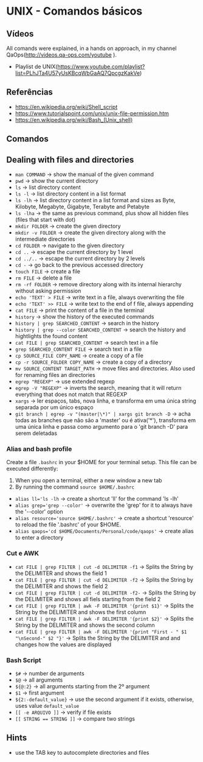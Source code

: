 # UNIX - Comandos básicos

## Vídeos

All comands were explained, in a hands on approach, in my channel QaOps(http://videos.qa-ops.com/youtube
). 

* Playlist de UNIX(https://www.youtube.com/playlist?list=PLhJTa4U57yUsKBcqWbGaAQ7QpcgzKakVe)

## Referências

* https://en.wikipedia.org/wiki/Shell_script
* https://www.tutorialspoint.com/unix/unix-file-permission.htm
* https://en.wikipedia.org/wiki/Bash_(Unix_shell)

## Comandos

## Dealing with files and directories

* `man COMMAND` -> show the manual of the given command
* `pwd` -> show the current directory
* `ls` -> list directory content
* `ls -l` -> list directory content in a list format
* `ls -lh` -> list directory content in a list format and sizes as Byte, Kilobyte, Megabyte, Gigabyte, Terabyte and Petabyte
* `ls -lha` -> the same as previous command, plus show all hidden files (files that start with dot)
* `mkdir FOLDER` -> create the given directory
* `mkdir -v FOLDER` -> create the given directory along with the intermediate directories
* `cd FOLDER` -> navigate to the given directory 
* `cd ..` -> escape the current directory by 1 level
* `cd ../..` -> escape the current directory by 2 levels
* `cd -` -> go back to the previous accessed directory
* `touch FILE` -> create a file
* `rm FILE` -> delete a file
* `rm -rf FOLDER` -> remove directory along with its internal hierarchy without asking permission
* `echo 'TEXT' > FILE` -> write text in a file, always overwriting the file 
* `echo 'TEXT' >> FILE` -> write text to the end of f file, always appending
* `cat FILE` -> print the content of a file in the terminal
* `history` -> show the history of the executed commands
* `history | grep SEARCHED_CONTENT` -> search in the history 
* `history | grep --color SEARCHED_CONTENT` -> search the history and hightlights the found content
* `cat FILE | grep SEARCHED_CONTENT` -> search text in a file 
* `grep SEARCHED_CONTENT FILE` -> search text in a file
* `cp SOURCE_FILE COPY_NAME` -> create a copy of a file
* `cp -r SOURCE_FOLDER COPY_NAME` -> create a copy of a directory
* `mv SOURCE_CONTENT TARGET_PATH` -> move files and directories. Also used for renaming files an directories
* `egrep "REGEXP"` -> use extended regexp
* `egrep -V "REGEXP"` -> inverts the search, meaning that it will return everything that does not match that REGEXP
* `xargs` -> ler espaços, tabs, nova linha, e transforma em uma única string separada por um único espaço
* `git branch | egrep -v "(master|\*)" | xargs git branch -D` -> acha todas as branches que não são a 'master' ou é ativa('*'), transforma em uma única linha e passa como argumento para o 'git branch -D' para serem deletadas

### Alias and bash profile

Create a file `.bashrc` in your $HOME for your terminal setup. This file can be executed differently:
 
1. When you open a terminal, either a new window a new tab
1. By running the command `source $HOME/.bashrc`

* `alias ll='ls -lh` -> create a shortcut 'll' for the command 'ls -lh' 
* `alias grep='grep --color'` -> overwrite the 'grep' for it to always have the '--color' option
* `alias resource='source $HOME/.bashrc'` -> create a shortcut 'resource' to reload the file '.bashrc' of your $HOME.
* `alias qaops='cd $HOME/Documents/Personal/code/qaops'` -> create alias to enter a directory

### Cut e AWK

* `cat FILE | grep FILTER | cut -d DELIMITER -f1` -> Splits the String by the DELIMITER and shows the field 1
* `cat FILE | grep FILTER | cut -d DELIMITER -f2` -> Splits the String by the DELIMITER and shows the field 2
* `cat FILE | grep FILTER | cut -d DELIMITER -f2-` -> Splits the String by the DELIMITER and shows all fiels starting from the field 2
* `cat FILE | grep FILTER | awk -F DELIMITER '{print $1}'` -> Splits the String by the DELIMITER and shows the first column
* `cat FILE | grep FILTER | awk -F DELIMITER '{print $2}'` -> Splits the String by the DELIMITER and shows the second column
* `cat FILE | grep FILTER | awk -F DELIMITER '{print "First - " $1 "\nSecond-" $2 "}'` -> Splits the String by the DELIMITER and and changes how the values are displayed

### Bash Script

* `$#` -> number de arguments
* `$@` -> all arguments
* `${@:2}` -> all arguments starting from the 2º argument
* `$1` -> first argument
* `${2:-default_value}` -> use the second argument if it exists, otherwise, uses value `default_value`
* `[[ -e ARQUIVO ]]` -> verify if file exists
* `[[ STRING == STRING ]]` -> compare two strings

## Hints

* use the TAB key to autocomplete directories and files